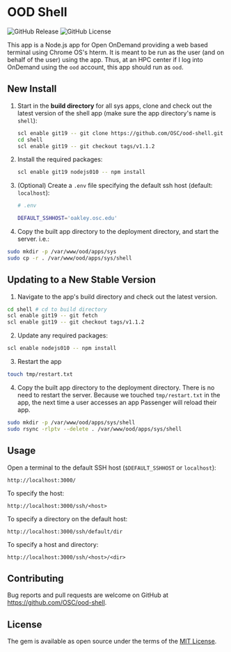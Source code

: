 # OOD Shell

![GitHub Release](https://img.shields.io/github/release/osc/ood-shell.svg)
![GitHub License](https://img.shields.io/github/license/osc/ood-shell.svg)

This app is a Node.js app for Open OnDemand providing a web based terminal
using Chrome OS's hterm. It is meant to be run as the user (and on behalf of
the user) using the app. Thus, at an HPC center if I log into OnDemand using
the `ood` account, this app should run as `ood`.

## New Install

1.  Start in the **build directory** for all sys apps, clone and check out the
    latest version of the shell app (make sure the app directory's name is
    `shell`):

    ```sh
    scl enable git19 -- git clone https://github.com/OSC/ood-shell.git shell
    cd shell
    scl enable git19 -- git checkout tags/v1.1.2
    ```

2.  Install the required packages:

    ```sh
    scl enable git19 nodejs010 -- npm install
    ```

3.  (Optional) Create a `.env` file specifying the default ssh host (default:
    `localhost`):

    ```sh
    # .env

    DEFAULT_SSHHOST='oakley.osc.edu'
    ```

4. Copy the built app directory to the deployment directory, and start the server. i.e.:

  ```sh
  sudo mkdir -p /var/www/ood/apps/sys
  sudo cp -r . /var/www/ood/apps/sys/shell
  ```

## Updating to a New Stable Version

1. Navigate to the app's build directory and check out the latest version.

  ```sh
  cd shell # cd to build directory
  scl enable git19 -- git fetch
  scl enable git19 -- git checkout tags/v1.1.2
  ```

2. Update any required packages:

  ```sh
  scl enable nodejs010 -- npm install
  ```

3. Restart the app

  ```sh
  touch tmp/restart.txt
  ```

4. Copy the built app directory to the deployment directory. There is no need to restart the server. Because we touched `tmp/restart.txt` in the app, the next time a user accesses an app Passenger will reload their app.

  ```sh
  sudo mkdir -p /var/www/ood/apps/sys/shell
  sudo rsync -rlptv --delete . /var/www/ood/apps/sys/shell
  ```


## Usage

Open a terminal to the default SSH host (`$DEFAULT_SSHHOST` or `localhost`):

`http://localhost:3000/`

To specify the host:

`http://localhost:3000/ssh/<host>`

To specify a directory on the default host:

`http://localhost:3000/ssh/default/dir`

To specify a host and directory:

`http://localhost:3000/ssh/<host>/<dir>`

## Contributing

Bug reports and pull requests are welcome on GitHub at
https://github.com/OSC/ood-shell.


## License

The gem is available as open source under the terms of the [MIT
License](http://opensource.org/licenses/MIT).
